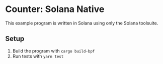# Counter: Solana Native

This example program is written in Solana using only the Solana toolsuite.


## Setup

1. Build the program with `cargo build-bpf`
2. Run tests with `yarn test`
